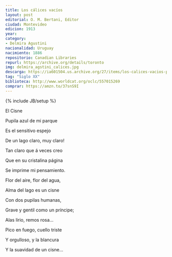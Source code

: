 ```yaml
---
title: Los cálices vacíos
layout: post
editorial: O. M. Bertani, Editor
ciudad: Montevideo
edicion: 1913
year: 
category:
- Delmira Agustini
nacionalidad: Uruguay
nacimiento: 1886
repositorio: Canadian Libraries
repurl: https://archive.org/details/toronto
img: delmira_agstini_calices.jpg
descarga: https://ia601504.us.archive.org/27/items/los-calices-vacios-poesias/Los%20c%C3%A1lices%20vac%C3%ADos%3B%20poes%C3%ADas.pdf
tag: "Siglo XX"
biblioteca: http://www.worldcat.org/oclc/557015269
comprar: https://amzn.to/37snS9I
---
```

{% include JB/setup %}

El Cisne

Pupila azul de mi parque 

Es el sensitivo espejo

De un lago claro, muy claro!

Tan claro que á veces creo 

Que en su cristalina página

Se imprime mi pensamiento.


Flor del aire, flor del agua,

Alma del lago es un cisne 

Con dos pupilas humanas,

Grave y gentil como un príncipe; 

Alas lirio, remos rosa...

Pico en fuego, cuello triste 

Y orgulloso, y la blancura 

Y la suavidad de un cisne...
